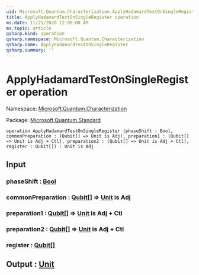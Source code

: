 ```yaml
---
uid: Microsoft.Quantum.Characterization.ApplyHadamardTestOnSingleRegister
title: ApplyHadamardTestOnSingleRegister operation
ms.date: 11/25/2020 12:00:00 AM
ms.topic: article
qsharp.kind: operation
qsharp.namespace: Microsoft.Quantum.Characterization
qsharp.name: ApplyHadamardTestOnSingleRegister
qsharp.summary: ''
---
```


# ApplyHadamardTestOnSingleRegister operation

Namespace: [Microsoft.Quantum.Characterization](xref:Microsoft.Quantum.Characterization)

Package: [Microsoft.Quantum.Standard](https://nuget.org/packages/Microsoft.Quantum.Standard)




```qsharp
operation ApplyHadamardTestOnSingleRegister (phaseShift : Bool, commonPreparation : (Qubit[] => Unit is Adj), preparation1 : (Qubit[] => Unit is Adj + Ctl), preparation2 : (Qubit[] => Unit is Adj + Ctl), register : Qubit[]) : Unit is Adj
```


## Input

### phaseShift : [Bool](xref:microsoft.quantum.user-guide.language.types)




### commonPreparation : [Qubit](xref:microsoft.quantum.concepts.the-qubit)[] => [Unit](xref:microsoft.quantum.user-guide.language.types)  is Adj




### preparation1 : [Qubit](xref:microsoft.quantum.concepts.the-qubit)[] => [Unit](xref:microsoft.quantum.user-guide.language.types)  is Adj + Ctl




### preparation2 : [Qubit](xref:microsoft.quantum.concepts.the-qubit)[] => [Unit](xref:microsoft.quantum.user-guide.language.types)  is Adj + Ctl




### register : [Qubit](xref:microsoft.quantum.concepts.the-qubit)[]





## Output : [Unit](xref:microsoft.quantum.user-guide.language.types)

